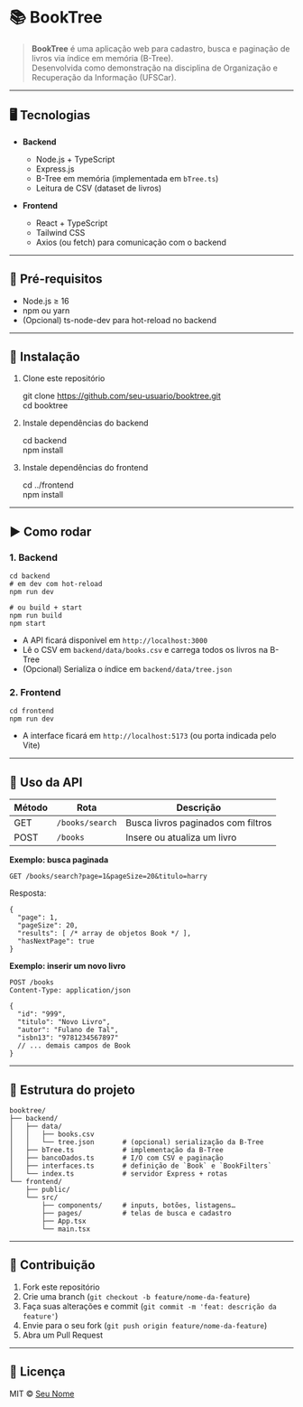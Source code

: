 # 📚 BookTree

> **BookTree** é uma aplicação web para cadastro, busca e paginação de livros via índice em memória (B-Tree).  
> Desenvolvida como demonstração na disciplina de Organização e Recuperação da Informação (UFSCar).

---

## 🖥️ Tecnologias

- **Backend**  
  - Node.js + TypeScript  
  - Express.js  
  - B-Tree em memória (implementada em `bTree.ts`)  
  - Leitura de CSV (dataset de livros)

- **Frontend**  
  - React + TypeScript  
  - Tailwind CSS  
  - Axios (ou fetch) para comunicação com o backend

---

## 🚀 Pré-requisitos

- Node.js ≥ 16  
- npm ou yarn  
- (Opcional) ts-node-dev para hot-reload no backend  

---

## 🔧 Instalação

1. Clone este repositório  
   
    git clone https://github.com/seu-usuario/booktree.git  
    cd booktree  

2. Instale dependências do backend  
   
    cd backend  
    npm install  

3. Instale dependências do frontend  
   
    cd ../frontend  
    npm install  

---

## ▶️ Como rodar

### 1. Backend

    cd backend
    # em dev com hot-reload
    npm run dev

    # ou build + start
    npm run build
    npm start

- A API ficará disponível em `http://localhost:3000`  
- Lê o CSV em `backend/data/books.csv` e carrega todos os livros na B-Tree  
- (Opcional) Serializa o índice em `backend/data/tree.json`

### 2. Frontend

    cd frontend
    npm run dev

- A interface ficará em `http://localhost:5173` (ou porta indicada pelo Vite)

---

## 📝 Uso da API

| Método | Rota            | Descrição                          |
| ------ | --------------- | ---------------------------------- |
| GET    | `/books/search` | Busca livros paginados com filtros |
| POST   | `/books`        | Insere ou atualiza um livro        |

**Exemplo: busca paginada**

    GET /books/search?page=1&pageSize=20&titulo=harry

Resposta:

    {
      "page": 1,
      "pageSize": 20,
      "results": [ /* array de objetos Book */ ],
      "hasNextPage": true
    }

**Exemplo: inserir um novo livro**

    POST /books
    Content-Type: application/json

    {
      "id": "999",
      "titulo": "Novo Livro",
      "autor": "Fulano de Tal",
      "isbn13": "9781234567897"
      // ... demais campos de Book
    }

---

## 📂 Estrutura do projeto

    booktree/
    ├── backend/
    │   ├── data/
    │   │   ├── books.csv
    │   │   └── tree.json       # (opcional) serialização da B-Tree
    │   ├── bTree.ts            # implementação da B-Tree
    │   ├── bancoDados.ts       # I/O com CSV e paginação
    │   ├── interfaces.ts       # definição de `Book` e `BookFilters`
    │   └── index.ts            # servidor Express + rotas
    └── frontend/
        ├── public/
        └── src/
            ├── components/     # inputs, botões, listagens…
            ├── pages/          # telas de busca e cadastro
            ├── App.tsx
            └── main.tsx

---

## 🤝 Contribuição

1. Fork este repositório  
2. Crie uma branch (`git checkout -b feature/nome-da-feature`)  
3. Faça suas alterações e commit (`git commit -m 'feat: descrição da feature'`)  
4. Envie para o seu fork (`git push origin feature/nome-da-feature`)  
5. Abra um Pull Request

---

## 📄 Licença

MIT © [Seu Nome](https://github.com/seu-usuario)
